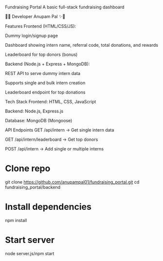 Fundraising Portal
A basic full-stack fundraising dashboard

👨‍💻 Developer
Anupam Pal ✨🚀

Features
Frontend (HTML/CSS/JS):

Dummy login/signup page

Dashboard showing intern name, referral code, total donations, and rewards

Leaderboard for top donors (bonus)

Backend (Node.js + Express + MongoDB):

REST API to serve dummy intern data

Supports single and bulk intern creation

Leaderboard endpoint for top donations

Tech Stack
Frontend: HTML, CSS, JavaScript

Backend: Node.js, Express.js

Database: MongoDB (Mongoose)

API Endpoints
GET /api/intern → Get single intern data

GET /api/intern/leaderboard → Get top donors

POST /api/intern → Add single or multiple interns

# Clone repo
git clone https://github.com/anupampal01/fundraising_portal.git
cd fundraising_portal/backend

# Install dependencies
npm install



# Start server
node server.js/npm start